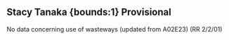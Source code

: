 ## Stacy Tanaka {bounds:1} Provisional
No data concerning use of wasteways (updated from A02E23) (RR 2/2/01)

